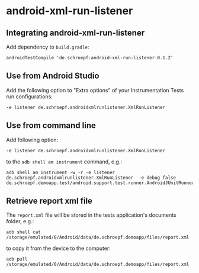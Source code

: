 # android-xml-run-listener

## Integrating android-xml-run-listener

Add dependency to `build.gradle`:
```
androidTestCompile 'de.schroepf:android-xml-run-listener:0.1.2'
```

## Use from Android Studio

Add the following option to "Extra options" of your Instrumentation Tests run configurations:
```
-e listener de.schroepf.androidxmlrunlistener.XmlRunListener
```

## Use from command line

Add following option:
```
-e listener de.schroepf.androidxmlrunlistener.XmlRunListener
```
to the `adb shell am instrument` command, e.g.:
```
adb shell am instrument -w -r -e listener de.schroepf.androidxmlrunlistener.XmlRunListener  -e debug false de.schroepf.demoapp.test/android.support.test.runner.AndroidJUnitRunner
```

## Retrieve report xml file

The `report.xml` file will be stored in the tests application's documents folder, e.g.:
```
adb shell cat /storage/emulated/0/Android/data/de.schroepf.demoapp/files/report.xml
```

to copy it from the device to the computer:
```
adb pull /storage/emulated/0/Android/data/de.schroepf.demoapp/files/report.xml
```
